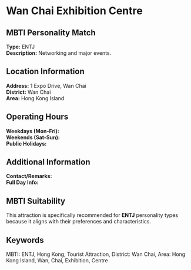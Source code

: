 # Wan Chai Exhibition Centre

## MBTI Personality Match
**Type:** ENTJ  
**Description:** Networking and major events.

## Location Information
**Address:** 1 Expo Drive, Wan Chai  
**District:** Wan Chai  
**Area:** Hong Kong Island

## Operating Hours
**Weekdays (Mon-Fri):**   
**Weekends (Sat-Sun):**   
**Public Holidays:** 

## Additional Information
**Contact/Remarks:**   
**Full Day Info:** 

## MBTI Suitability
This attraction is specifically recommended for **ENTJ** personality types because it aligns with their preferences and characteristics.

## Keywords
MBTI: ENTJ, Hong Kong, Tourist Attraction, District: Wan Chai, Area: Hong Kong Island, Wan, Chai, Exhibition, Centre
